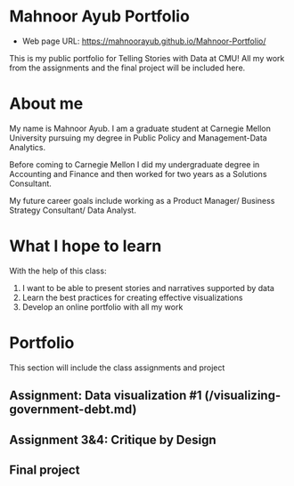# Mahnoor Ayub Portfolio

- Web page URL:  https://mahnoorayub.github.io/Mahnoor-Portfolio/


This is my public portfolio for Telling Stories with Data at CMU!  All my work from the assignments and the final project will be included here.  

# About me
My name is Mahnoor Ayub. I am a graduate student at Carnegie Mellon University pursuing my degree in Public Policy and Management-Data Analytics.

Before coming to Carnegie Mellon I did my undergraduate degree in Accounting and Finance and then worked for two years as a Solutions Consultant. 

My future career goals include working as a Product Manager/ Business Strategy Consultant/ Data Analyst. 

# What I hope to learn
With the help of this class: 

1. I want to be able to present stories and narratives supported by data
2. Learn the best practices for creating effective visualizations 
3. Develop an online portfolio with all my work


# Portfolio
This section will include the class assignments and project

## Assignment: Data visualization #1 (/visualizing-government-debt.md)
 

## Assignment 3&4: Critique by Design
 

## Final project



